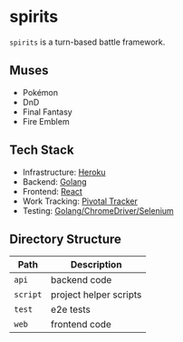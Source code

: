 # spirits

`spirits` is a turn-based battle framework.

## Muses

* Pokémon
* DnD
* Final Fantasy
* Fire Emblem

## Tech Stack

* Infrastructure: [Heroku](https://oh-great-spirits.herokuapp.com/)
* Backend: [Golang](api)
* Frontend: [React](web)
* Work Tracking: [Pivotal Tracker](https://www.pivotaltracker.com/n/projects/2556075)
* Testing: [Golang/ChromeDriver/Selenium](test)

## Directory Structure

| Path  | Description |
| ------------- | ------------- |
| `api`  | backend code  |
| `script` | project helper scripts |
| `test`  | e2e tests  |
| `web` | frontend code |
